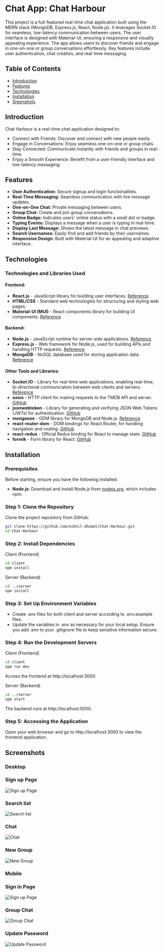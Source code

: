# Chat App: Chat Harbour

This project is a full-featured real-time chat application built using the MERN stack (MongoDB, Express.js, React, Node.js). It leverages Socket.IO for seamless, low-latency communication between users. The user interface is designed with Material-UI, ensuring a responsive and visually appealing experience. The app allows users to discover friends and engage in one-on-one or group conversations effortlessly. Key features include user authentication, chat creation, and real-time messaging.

## Table of Contents

- [Introduction](#introduction)
- [Features](#features)
- [Technologies](#technologies)
- [Installation](#installation)
- [Sreenshots](#sreenshots)

## Introduction

Chat Harbour is a real-time chat application designed to:

 - Connect with Friends: Discover and connect with new people easily.
 - Engage in Conversations: Enjoy seamless one-on-one or group chats.
 - Stay Connected: Communicate instantly with friends and groups in real-time.
 - Enjoy a Smooth Experience: Benefit from a user-friendly interface and low-latency messaging.

## Features

 - **User Authentication:** Secure signup and login functionalities.
 - **Real-Time Messaging:** Seamless communication with live message updates.
 - **One-on-One Chat:** Private messaging between users.
 - **Group Chat:** Create and join group conversations.
 - **Online Badge:** Indicates users' online status with a small dot or badge.
 - **Typing Events:** Displays a message when a user is typing in real-time.
 - **Display Last Message:** Shows the latest message in chat previews.
 - **Search Usernames:** Easily find and add friends by their usernames.
 - **Responsive Design:** Built with Material-UI for an appealing and adaptive interface.

## Technologies

### Technologies and Libraries Used

#### Frontend:
- **React.js** - JavaScript library for building user interfaces. [Reference](https://reactjs.org/)
- **HTML/CSS** - Standard web technologies for structuring and styling web pages.
- **Material-UI (MUI)** - React components library for building UI components. [Reference](https://mui.com/)

#### Backend:
- **Node.js** - JavaScript runtime for server-side applications. [Reference](https://nodejs.org/)
- **Express.js** - Web framework for Node.js, used for building APIs and handling HTTP requests. [Reference](https://expressjs.com/)
- **MongoDB** - NoSQL database used for storing application data. [Reference](https://www.mongodb.com/)

#### Other Tools and Libraries:
- **Socket.IO** - Library for real-time web applications, enabling real-time, bi-directional communication between web clients and servers. [Reference](https://socket.io/)
- **axios** - HTTP client for making requests to the TMDB API and server. [GitHub](https://github.com/axios/axios)
- **jsonwebtoken** - Library for generating and verifying JSON Web Tokens (JWTs) for authentication. [GitHub](https://github.com/auth0/node-jsonwebtoken)
- **mongoose** - ODM library for MongoDB and Node.js. [Reference](https://mongoosejs.com/)
- **react-router-dom** - DOM bindings for React Router, for handling navigation and routing. [GitHub](https://github.com/ReactTraining/react-router)
- **react-redux** - Official Redux binding for React to manage state. [GitHub](https://github.com/reduxjs/react-redux)
- **formik** - Form library for React. [GitHub](https://github.com/formium/formik)

## Installation

### Prerequisites
Before starting, ensure you have the following installed:
- **Node.js**: Download and install Node.js from [nodejs.org](https://nodejs.org/), which includes npm.

### Step 1: Clone the Repository
Clone the project repository from GitHub:

```bash
git clone https://github.com/nikhil-dhumal/Chat-Harbour.git
cd Chat-Harbour
```

### Step 2: Install Dependencies
Client (Frontend)
````bash
cd client
npm install
````

Server (Backend)
```bash
cd ../server
npm install
````

### Step 3: Set Up Environment Variables
- Create .env files for both client and server according to .env.example files.
- Update the variables in .env as necessary for your local setup. Ensure you add .env to your .gitignore file to keep sensitive information secure.

### Step 4: Run the Development Servers
Client (Frontend)
````bash
cd client
npm run dev
````
Access the frontend at http://localhost:3000.

Server (Backend)
````bash
cd ../server
npm start
````
The backend runs at http://localhost:5000.

### Step 5: Accessing the Application
Open your web browser and go to http://localhost:3000 to view the frontend application.

## Screenshots

### Desktop

### Sign up Page
![Sign up Page](./screenshots/desktop/signup-page.png)

### Search list
![Search list](./screenshots/desktop/search-list.png)

### Chat
![Chat](./screenshots/desktop/chat.png)

### New Group
![New Group](./screenshots/desktop/new-group.png)

### Mobile

### Sign in Page
![Sign up Page](./screenshots/mobile/signin-page.png)

### Group Chat
![Group Chat](./screenshots/mobile/group-chat.png)

### Update Password
![Update Password](./screenshots/mobile/update-password.png)
